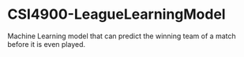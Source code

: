 # CSI4900-LeagueLearningModel
Machine Learning model that can predict the winning team of a match before it is even played.
